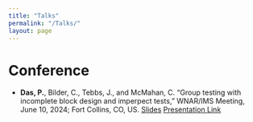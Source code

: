 ```yaml
---
title: "Talks"
permalink: "/Talks/"
layout: page
---
```

# Conference

- **Das, P.**, Bilder, C., Tebbs, J., and McMahan, C. “Group testing with incomplete block design and imperpect tests,” WNAR/IMS Meeting, June 10, 2024; Fort Collins, CO, US. [Slides](WNARPresentationFinalHandout.pdf) [Presentation Link](https://www.youtube.com/watch?v=qXxXXzCbhfE)
